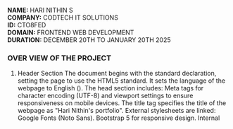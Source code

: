 **NAME:** HARI NITHIN S <BR>
**COMPANY:** CODTECH IT SOLUTIONS <BR>
**ID:** CTO8FED <BR>
**DOMAIN:** FRONTEND WEB DEVELOPMENT <BR>
**DURATION:** DECEMBER 20TH TO JANUARY 20TH 2025 <BR>

### OVER VIEW OF THE PROJECT
1. Header Section
The document begins with the standard <!DOCTYPE html> declaration, setting the page to use the HTML5 standard.
It sets the language of the webpage to English (<html lang="en">).
The head section includes:
Meta tags for character encoding (UTF-8) and viewport settings to ensure responsiveness on mobile devices.
The title tag specifies the title of the webpage as "Hari Nithin's portfolio".
External stylesheets are linked:
Google Fonts (Noto Sans).
Bootstrap 5 for responsive design.
Internal <style> is used to import Google Fonts again (though it’s redundant) and styles for a dropdown menu.
2. Navbar
A navigation bar (<nav>) uses Bootstrap classes for styling.
Contains a brand name with "Hari Nithin S" and a dropdown menu with links to different sections of the portfolio (Home, About, Skills, Contact).
The dropdown menu (.dropdown) uses custom styles to display a list of links when hovered over.
3. Home Section
The "Home" section introduces the portfolio owner with a background image (using background-image).
Contains a heading ("hi i'am Hari Nithin S") and a subheading ("i am a college student").
There's a call-to-action button (connect with me), which links to a WhatsApp number.
4. About Section
The "About" section also uses a background image and contains an introduction to Hari Nithin S.
A short description of his academic background and interests is provided, including his passion for learning programming, data analysis, and sports like handball.
The section has a two-column layout, with text on the left and an image placeholder on the right (though no image source is specified).
5. Skills Section
The "Skills" section showcases two skills: HTML and CSS, each represented by a card with an image and a brief description of the proficiency level.
The section is styled with a background image and contains a heading.
6. Contact Section
The "Contact" section is designed to allow visitors to reach out via a form.
It includes input fields for the user’s name, email, mobile number, and a message textarea.
A "Submit" button at the bottom allows users to send their contact information (although no action is set for the form).
7. Footer
The footer at the bottom contains a copyright statement, noting that the portfolio is designed and developed by Hari Nithin S.
Notes and Potential Improvements:
Redundant @import statement: The Google Fonts @import in both the <head> and within the <style> tags is unnecessary. It can be removed from the <style> section.
Broken Image Sources: In the About section, the src attribute for the image tag is empty (src=""). You should provide an actual image URL to display the image.
Missing Form Action: The contact form doesn't specify an action attribute, meaning the form won't actually send data anywhere when submitted. It should be linked to a backend or API to handle form submissions.
Bootstrap Missing JS: To enable the dropdown functionality properly, Bootstrap's JavaScript files should be included, as they provide the interaction (for example, the collapsible menu). This is missing in the code, but it could be added at the end of the <body> section:
html

<script src="https://cdn.jsdelivr.net/npm/bootstrap@5.3.3/dist/js/bootstrap.bundle.min.js"></script>

Mobile Compatibility: The website uses Bootstrap for responsiveness, which should work well on mobile devices, but it’s always good to test on different screen sizes.

